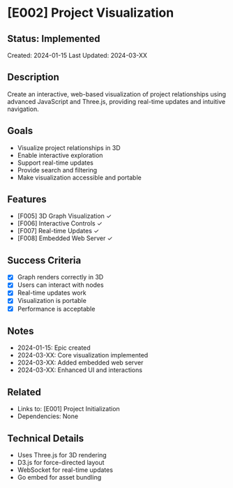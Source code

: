 # [E002] Project Visualization

## Status: Implemented
Created: 2024-01-15
Last Updated: 2024-03-XX

## Description
Create an interactive, web-based visualization of project relationships using advanced JavaScript and Three.js, providing real-time updates and intuitive navigation.

## Goals
- Visualize project relationships in 3D
- Enable interactive exploration
- Support real-time updates
- Provide search and filtering
- Make visualization accessible and portable

## Features
- [F005] 3D Graph Visualization ✓
- [F006] Interactive Controls ✓
- [F007] Real-time Updates ✓
- [F008] Embedded Web Server ✓

## Success Criteria
- [x] Graph renders correctly in 3D
- [x] Users can interact with nodes
- [x] Real-time updates work
- [x] Visualization is portable
- [x] Performance is acceptable

## Notes
- 2024-01-15: Epic created
- 2024-03-XX: Core visualization implemented
- 2024-03-XX: Added embedded web server
- 2024-03-XX: Enhanced UI and interactions

## Related
- Links to: [E001] Project Initialization
- Dependencies: None

## Technical Details
- Uses Three.js for 3D rendering
- D3.js for force-directed layout
- WebSocket for real-time updates
- Go embed for asset bundling 